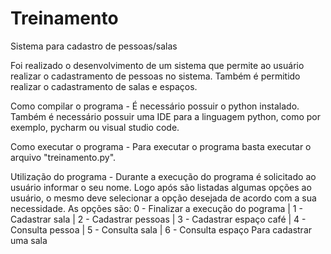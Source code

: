 # Treinamento
Sistema para cadastro de pessoas/salas 

Foi realizado o desenvolvimento de um sistema que permite ao usuário realizar o cadastramento de pessoas no sistema. Também é permitido realizar o cadastramento de salas e espaços.

Como compilar o programa - É necessário possuir o python instalado. Também é necessário possuir uma IDE para a linguagem python, como por exemplo, pycharm ou visual studio code.

Como executar o programa - Para executar o programa basta executar o arquivo "treinamento.py". 

Utilização do programa - Durante a execução do programa é solicitado ao usuário informar o seu nome. Logo após são listadas algumas opções ao usuário, o mesmo deve selecionar a opção desejada de acordo com a sua necessidade. As opções são: 0 - Finalizar a execução do pograma | 1 - Cadastrar sala | 2 - Cadastrar pessoas | 3 - Cadastrar espaço café | 4 - Consulta pessoa | 5 - Consulta sala | 6 - Consulta espaço 
Para cadastrar uma sala 
